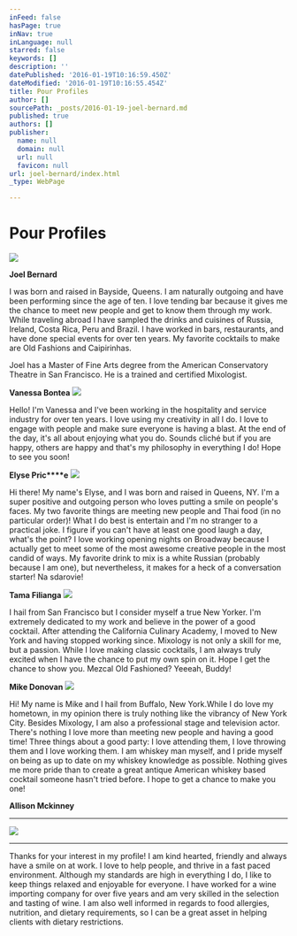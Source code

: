 ```yaml
---
inFeed: false
hasPage: true
inNav: true
inLanguage: null
starred: false
keywords: []
description: ''
datePublished: '2016-01-19T10:16:59.450Z'
dateModified: '2016-01-19T10:16:55.454Z'
title: Pour Profiles
author: []
sourcePath: _posts/2016-01-19-joel-bernard.md
published: true
authors: []
publisher:
  name: null
  domain: null
  url: null
  favicon: null
url: joel-bernard/index.html
_type: WebPage

---
```

# Pour Profiles
![](https://the-grid-user-content.s3-us-west-2.amazonaws.com/e180a9a1-5bf5-493a-a493-2663d5a383ed.jpg)

**Joel Bernard**

I was born and raised in Bayside, Queens. I am naturally outgoing and have been performing since the age of ten. I love tending bar because it gives me the chance to meet new people and get to know them through my work. While traveling abroad I have sampled the drinks and cuisines of Russia, Ireland, Costa Rica, Peru and Brazil. I have worked in bars, restaurants, and have done special events for over ten years. My favorite cocktails to make are Old Fashions and Caipirinhas. 

Joel has a Master of Fine Arts degree from the American Conservatory Theatre in San Francisco. He is a trained and certified Mixologist.

**Vanessa Bontea**
![](https://the-grid-user-content.s3-us-west-2.amazonaws.com/8b638f2a-2584-4036-9180-521022285dd3.PNG)

Hello! I'm Vanessa and I've been working in the hospitality and service industry for over ten years. I love using my creativity in all I do. I love to engage with people and make sure everyone is having a blast. At the end of the day, it's all about enjoying what you do. Sounds cliché but if you are happy, others are happy and that's my philosophy in everything I do! Hope to see you soon!

**Elyse Pric****e**
![](https://the-grid-user-content.s3-us-west-2.amazonaws.com/e8904967-4b56-4748-86fd-34a892f57cbb.jpg)

Hi there! My name's Elyse, and I was born and raised in Queens, NY. I'm a super positive and outgoing person who loves putting a smile on people's faces. My two favorite things are meeting new people and Thai food (in no particular order)! What I do best is entertain and I'm no stranger to a practical joke. I figure if you can't have at least one good laugh a day, what's the point? I love working opening nights on Broadway because I actually get to meet some of the most awesome creative people in the most candid of ways. My favorite drink to mix is a white Russian (probably because I am one), but nevertheless, it makes for a heck of a conversation starter!  Na sdarovie!

**Tama Filianga**
![](https://the-grid-user-content.s3-us-west-2.amazonaws.com/a27819c2-f923-4824-bf1f-a2558a8153d0.jpg)

I hail from San Francisco but I consider myself a true New Yorker. I'm extremely dedicated to my work and believe in the power of a good cocktail. After attending the California Culinary Academy, I moved to New York and having stopped working since. Mixology is not only a skill for me, but a passion. While I love making classic cocktails, I am always truly excited when I have the chance to put my own spin on it. Hope I get the chance to show you. Mezcal Old Fashioned? Yeeeah, Buddy! 

**Mike Donovan**
![](https://the-grid-user-content.s3-us-west-2.amazonaws.com/a3f5080e-e6a4-45cd-a8c9-65e715b9308e.jpg)

Hi! My name is Mike and I hail from Buffalo, New York.While I do love my hometown, in my opinion there is truly nothing like the vibrancy of New York City. Besides Mixology, I am also a professional stage and television actor. There's nothing I love more than meeting new people and having a good time! Three things about a good party: I love attending them, I love throwing them and I love working them. I am whiskey man myself, and I pride myself on being as up to date on my whiskey knowledge as possible. Nothing gives me more pride than to create a great antique American whiskey based cocktail someone hasn't tried before. I hope to get a chance to make you one!

**Allison Mckinney**

****
![](https://the-grid-user-content.s3-us-west-2.amazonaws.com/d29cdf40-0078-45d9-b2f4-504e75c4469c.jpg)

****

Thanks for your interest in my profile! I am kind hearted, friendly and always have a smile on at work. I love to help people, and thrive in a fast paced environment. Although my standards are high in everything I do, I like to keep things relaxed and enjoyable for everyone. I have worked for a wine importing company for over five years and am very skilled in the selection and tasting of wine. I am also well informed in regards to food allergies, nutrition, and dietary requirements, so I can be a great asset in helping clients with dietary restrictions.